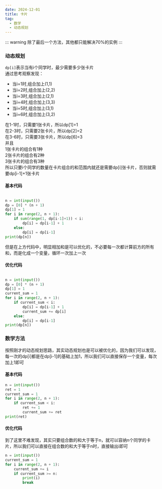 ```yaml
---
date: 2024-12-01
title: 卡片
tag: 
  - 数学
  - 动态规划
---
```


::: warning
除了最后一个方法，其他都只能解决70%的实例
:::

### 动态规划

`dp[i]`表示当有i个同学时，最少需要多少张卡片 \
通过思考观察发现：

- 当i=1时,组合加上(1,1)
- 当i=2时,组合加上(2,2)
- 当i=3时,组合加上(2,1)
- 当i=4时,组合加上(3,3)
- 当i=5时,组合加上(3,1)
- 当i=6时,组合加上(3,2)

在1-1时，只需要1张卡片，所以dp[1]=1 \
在2-3时，只需要2张卡片，所以dp[2]=2 \
在3-6时，只需要3张卡片，所以dp[6]=3 \
并且 \
1张卡片的组合有1种 \
2张卡片的组合有2种 \
3张卡片的组合有3种 \
所以只要i个同学的数量在卡片组合的和范围内就还是需要dp[i]张卡片，否则就需要dp[i-1]+1张卡片

#### 基本代码

```python

n = int(input())
dp = [0] * (n + 1)
dp[1] = 1
for i in range(2, n + 1):
    if sum(range(1, dp[i-1]+1)) < i:
        dp[i] = dp[i-1] + 1
    else:
        dp[i] = dp[i-1]
print(dp[n])


```

但是在上方代码中，明显相加和是可以优化的，不必要每一次都计算前方的所有和，而是化成一个变量，循环一次加上一次

#### 优化代码

```python

n = int(input())
dp = [0] * (n + 1)
dp[1] = 1
current_sum = 1
for i in range(2, n + 1):
    if current_sum < i:
        dp[i] = dp[i-1] + 1
        current_sum += dp[i]
    else:
        dp[i] = dp[i-1]
print(dp[n])

```

### 数学方法

按照刚才的动态规划思路，其实动态规划也是可以被优化的，因为我们可以发现，每一次的dp[i]都是在dp[i-1]的基础上加1，所以我们可以直接保存一个变量，每次加上1即可

#### 基本代码

```python
n = int(input())
ret = 1
current_sum = 1
for i in range(2, n + 1):
    if current_sum < i:
        ret += 1
        current_sum += ret
print(ret)
```

#### 优化代码

到了这里不难发现，其实只要组合数的和大于等于n，就可以容纳n个同学的卡片，所以我们可以直接在组合数的和大于等于n时，直接输出i即可

```python
n = int(input())
current_sum = 1
for i in range(2, n + 1):
    current_sum += i
    if current_sum >= n:
        print(i)
        break
```
